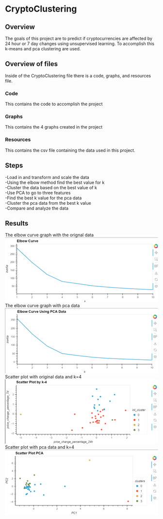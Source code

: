 # CryptoClustering
## Overview
The goals of this project are to predict if cryptocurrencies are affected by 24 hour or 7 day changes using unsupervised learning. To accomplish this k-means and pca clustering are used.
## Overview of files
Inside of the CryptoClustering file there is a code, graphs, and resources file.
### Code
This contains the code to accomplish the project
### Graphs
This contains the 4 graphs created in the project
### Resources
This contains the csv file containing the data used in this project.
## Steps
-Load in and transform and scale the data <br>
-Using the elbow method find the best value for k <br>
-Cluster the data based on the best value of k <br>
-Use PCA to go to three features <br>
-Find the best k value for the pca data <br>
-Cluster the pca data from the best k value <br>
-Compare and analyze the data <br>
## Results
The elbow curve graph with the orignal data
![Image](CryptoClustering/Graphs/Elbow_Curve.png)
The elbow curve graph with pca data
![Image](CryptoClustering/Graphs/Elbow_PCA.png)
Scatter plot with original data and k=4
![Image](CryptoClustering/Graphs/Scatter_k4.png)
Scatter plot with pca data and k=4
![Image](CryptoClustering/Graphs/Scatter_PCA.png)

